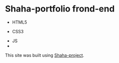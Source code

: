 # Shaha-portfolio frond-end
- HTML5
* CSS3 
+ JS
+ 
This site was built using [Shaha-project]( https://karatin11.github.io/Shaha-portfolio/).
